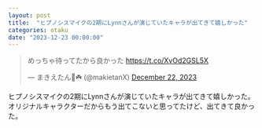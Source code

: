 ```yaml
---
layout: post
title:  "ヒプノシスマイクの2期にLynnさんが演じていたキャラが出てきて嬉しかった"
categories: otaku
date: "2023-12-23 00:00:00"
---
```


<blockquote class="twitter-tweet tw-align-center"><p lang="ja" dir="ltr">めっちゃ待ってたから良かった <a href="https://t.co/XvOd2GSL5X">https://t.co/XvOd2GSL5X</a></p>&mdash; まきえたん🥦☘️ (@makietanX) <a href="https://twitter.com/makietanX/status/1738220040309399557?ref_src=twsrc%5Etfw">December 22, 2023</a></blockquote> <script async src="https://platform.twitter.com/widgets.js" charset="utf-8"></script>

ヒプノシスマイクの2期にLynnさんが演じていたキャラが出てきて嬉しかった。
オリジナルキャラクターだからもう出てこないと思ってたけど、出てきて良かった。
